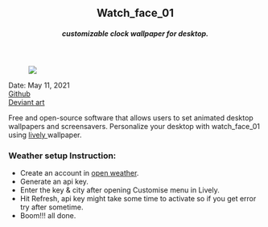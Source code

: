 <header>
  <h2>Watch_face_01</h2>
  <h5>customizable clock wallpaper for desktop.</h5>
</header>
<figure>
  <img src='https://user-images.githubusercontent.com/83957658/171794623-99ac76f8-7264-4a80-af62-3e4815c08547.jpeg'/>
</figure>
<div className='article-text'>
  <div className='article-text-header'>
    <time dateTime='May 11, 2021'>Date: May 11, 2021</time><br />
    <a href='https://heyomega.github.io/watch_face_01.github.io/'>Github</a><br />
    <a href='https://www.deviantart.com/heyome9a/art/Watch-Face-01-879356377'>Deviant art</a><br />
  </div>
  <p>Free and open-source software that allows users to set animated desktop wallpapers and screensavers.
    Personalize your desktop with watch_face_01 using <a href="https://rocksdanister.github.io/lively/" target="_blank"> lively </a>wallpaper.</p>
  <h3>Weather setup Instruction:</h3>
  <ul>
    <li>Create an account in <a href="https://openweathermap.org/">open weather</a>.</li>
    <li>Generate an api key.</li>
    <li>Enter the key & city after opening Customise menu in Lively.</li>
    <li>Hit Refresh, api key might take some time to activate so if you get error try after sometime.</li>
    <li>Boom!!! all done.</li>
  </ul>
</div>

